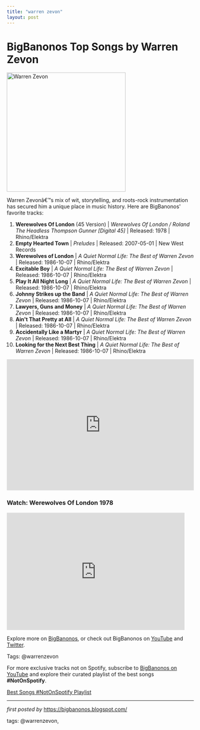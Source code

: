 ```yaml
---
title: "warren zevon"
layout: post
---
```

<h1>BigBanonos Top Songs by Warren Zevon</h1>
<div class="separator"> <a href="https://townsquare.media/site/295/files/2014/01/warrenz.jpg" > <img alt="Warren Zevon" border="0" width="320" data-original-height="480" data-original-width="640" src="https://townsquare.media/site/295/files/2014/01/warrenz.jpg"/> </a>
</div>
<p>Warren Zevonâ€™s mix of wit, storytelling, and roots-rock instrumentation has secured him a unique place in music history. Here are BigBanonos' favorite tracks:</p> <ol> <li><strong>Werewolves Of London</strong> (45 Version) | <em>Werewolves Of London / Roland The Headless Thompson Gunner [Digital 45]</em> | Released: 1978 | Rhino/Elektra</li> <li><strong>Empty Hearted Town</strong> | <em>Preludes</em> | Released: 2007-05-01 | New West Records</li> <li><strong>Werewolves of London</strong> | <em>A Quiet Normal Life: The Best of Warren Zevon</em> | Released: 1986-10-07 | Rhino/Elektra</li> <li><strong>Excitable Boy</strong> | <em>A Quiet Normal Life: The Best of Warren Zevon</em> | Released: 1986-10-07 | Rhino/Elektra</li> <li><strong>Play It All Night Long</strong> | <em>A Quiet Normal Life: The Best of Warren Zevon</em> | Released: 1986-10-07 | Rhino/Elektra</li> <li><strong>Johnny Strikes up the Band</strong> | <em>A Quiet Normal Life: The Best of Warren Zevon</em> | Released: 1986-10-07 | Rhino/Elektra</li> <li><strong>Lawyers, Guns and Money</strong> | <em>A Quiet Normal Life: The Best of Warren Zevon</em> | Released: 1986-10-07 | Rhino/Elektra</li> <li><strong>Ain't That Pretty at All</strong> | <em>A Quiet Normal Life: The Best of Warren Zevon</em> | Released: 1986-10-07 | Rhino/Elektra</li> <li><strong>Accidentally Like a Martyr</strong> | <em>A Quiet Normal Life: The Best of Warren Zevon</em> | Released: 1986-10-07 | Rhino/Elektra</li> <li><strong>Looking for the Next Best Thing</strong> | <em>A Quiet Normal Life: The Best of Warren Zevon</em> | Released: 1986-10-07 | Rhino/Elektra</li>
</ol> <div> <iframe src="https://open.spotify.com/embed/playlist/0vibaNWmmItCMjPk8ZImj2?utm_source=generator" width="100%" height="352" frameborder="0" allowfullscreen="" allow="autoplay; clipboard-write; encrypted-media; fullscreen; picture-in-picture" loading="lazy"></iframe>
</div> <h3>Watch: Werewolves Of London 1978</h3>
<div> <iframe allowfullscreen="" frameborder="0" height="315" src="https://www.youtube.com/embed/iDpYBT0XyvA?list=PLtuNtuTatqI27rEpl6sppn5M8ja8x3-Rz" width="95%"></iframe>
</div> <p>Explore more on <a href="https://bigbanonos.blogspot.com/">BigBanonos</a>, or check out BigBanonos on <a href="https://www.youtube.com/@BigBanonos">YouTube</a> and <a href="https://x.com/bigbanonos">Twitter</a>.</p> <p>Tags: @warrenzevon</p>


<!--Subscribe and Playlist Links-->
<div>
    <p>For more exclusive tracks not on Spotify, subscribe to <a href="https://www.youtube.com/@BigBanonos" target="_blank">BigBanonos on YouTube</a> and explore their curated playlist of the best songs <strong>#NotOnSpotify</strong>.</p>
    <p><a href="https://www.youtube.com/playlist?list=PLtuNtuTatqI0kFahUCbtbfenC_ET5O_tr" target="_blank">Best Songs #NotOnSpotify Playlist<br /></a></p></div>

<hr />

<p><em>first posted by</em> <a href="https://bigbanonos.blogspot.com/" rel="noopener" target="_new">https://bigbanonos.blogspot.com/</a></p>

<p>tags: @warrenzevon,</p>
